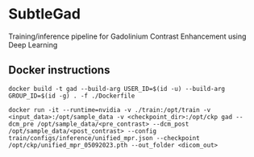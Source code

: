 # SubtleGad
Training/inference pipeline for Gadolinium Contrast Enhancement using Deep Learning

## Docker instructions

```
docker build -t gad --build-arg USER_ID=$(id -u) --build-arg GROUP_ID=$(id -g) . -f ./Dockerfile
```

```
docker run -it --runtime=nvidia -v ./train:/opt/train -v <input_data>:/opt/sample_data -v <checkpoint_dir>:/opt/ckp gad --dcm_pre /opt/sample_data/<pre_contrast> --dcm_post /opt/sample_data/<post_contrast> --config train/configs/inference/unified_mpr.json --checkpoint /opt/ckp/unified_mpr_05092023.pth --out_folder <dicom_out>
```
